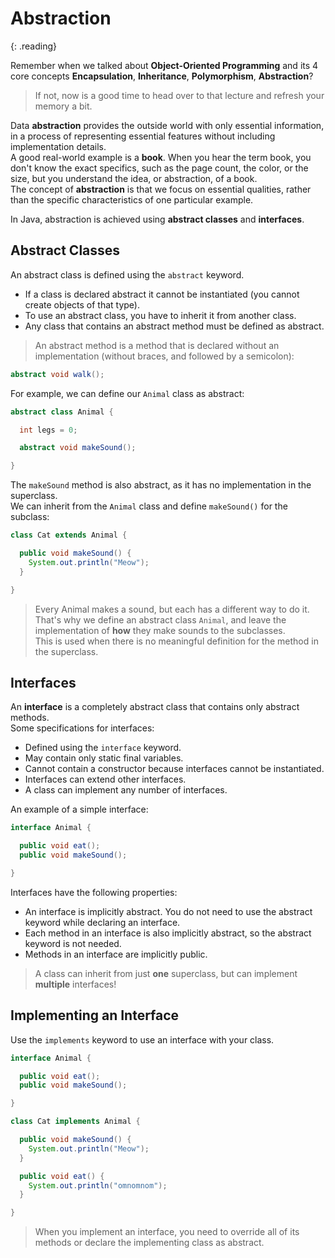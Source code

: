 # Abstraction
{: .reading}

Remember when we talked about **Object-Oriented Programming** and its 4 core concepts **Encapsulation**, **Inheritance**, **Polymorphism**, **Abstraction**?
>If not, now is a good time to head over to that lecture and refresh your memory a bit.

Data **abstraction** provides the outside world with only essential information, in a process of representing essential features without including implementation details.\
A good real-world example is a **book**. When you hear the term book, you don't know the exact specifics, such as the page count, the color, or the size, but you understand the idea, or abstraction, of a book.\
The concept of **abstraction** is that we focus on essential qualities, rather than the specific characteristics of one particular example.

In Java, abstraction is achieved using **abstract classes** and **interfaces**.

## Abstract Classes
An abstract class is defined using the ``abstract`` keyword.
- If a class is declared abstract it cannot be instantiated (you cannot create objects of that type).
- To use an abstract class, you have to inherit it from another class.
- Any class that contains an abstract method must be defined as abstract.

> An abstract method is a method that is declared without an implementation (without braces, and followed by a semicolon):

````java
abstract void walk();
````

For example, we can define our ``Animal`` class as abstract:

````java
abstract class Animal {

  int legs = 0;

  abstract void makeSound();

}
````

The ``makeSound`` method is also abstract, as it has no implementation in the superclass.\
We can inherit from the ``Animal`` class and define ``makeSound()`` for the subclass:

````java
class Cat extends Animal {

  public void makeSound() {
    System.out.println("Meow");
  }

}
````

>Every Animal makes a sound, but each has a different way to do it. That's why we define an abstract class ``Animal``, and leave the implementation of **how** they make sounds to the subclasses.\
This is used when there is no meaningful definition for the method in the superclass.

## Interfaces

An **interface** is a completely abstract class that contains only abstract methods.\
Some specifications for interfaces:
- Defined using the ``interface`` keyword.
- May contain only static final variables.
- Cannot contain a constructor because interfaces cannot be instantiated.
- Interfaces can extend other interfaces.
- A class can implement any number of interfaces.

An example of a simple interface:
````java
interface Animal {

  public void eat();
  public void makeSound();

}
````
Interfaces have the following properties:
- An interface is implicitly abstract. You do not need to use the abstract keyword while declaring an interface.
- Each method in an interface is also implicitly abstract, so the abstract keyword is not needed.
- Methods in an interface are implicitly public.

>A class can inherit from just **one** superclass, but can implement **multiple** interfaces!

## Implementing an Interface

Use the ``implements`` keyword to use an interface with your class.
````java
interface Animal {

  public void eat();
  public void makeSound();

}
````
````java
class Cat implements Animal {

  public void makeSound() {
    System.out.println("Meow");
  }

  public void eat() {
    System.out.println("omnomnom");
  }

}
````
> When you implement an interface, you need to override all of its methods or declare the implementing class as abstract.